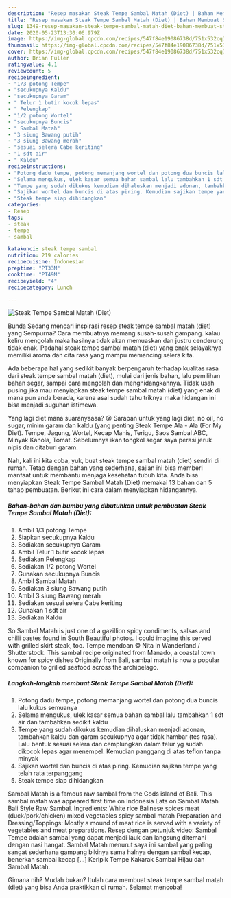 ```yaml
---
description: "Resep masakan Steak Tempe Sambal Matah (Diet) | Bahan Membuat Steak Tempe Sambal Matah (Diet) Yang Bikin Ngiler"
title: "Resep masakan Steak Tempe Sambal Matah (Diet) | Bahan Membuat Steak Tempe Sambal Matah (Diet) Yang Bikin Ngiler"
slug: 1349-resep-masakan-steak-tempe-sambal-matah-diet-bahan-membuat-steak-tempe-sambal-matah-diet-yang-bikin-ngiler
date: 2020-05-23T13:30:06.979Z
image: https://img-global.cpcdn.com/recipes/547f84e19086738d/751x532cq70/steak-tempe-sambal-matah-diet-foto-resep-utama.jpg
thumbnail: https://img-global.cpcdn.com/recipes/547f84e19086738d/751x532cq70/steak-tempe-sambal-matah-diet-foto-resep-utama.jpg
cover: https://img-global.cpcdn.com/recipes/547f84e19086738d/751x532cq70/steak-tempe-sambal-matah-diet-foto-resep-utama.jpg
author: Brian Fuller
ratingvalue: 4.1
reviewcount: 5
recipeingredient:
- "1/3 potong Tempe"
- "secukupnya Kaldu"
- "secukupnya Garam"
- " Telur 1 butir kocok lepas"
- " Pelengkap"
- "1/2 potong Wortel"
- "secukupnya Buncis"
- " Sambal Matah"
- "3 siung Bawang putih"
- "3 siung Bawang merah"
- "sesuai selera Cabe keriting"
- "1 sdt air"
- " Kaldu"
recipeinstructions:
- "Potong dadu tempe, potong memanjang wortel dan potong dua buncis lalu kukus semuanya"
- "Selama mengukus, ulek kasar semua bahan sambal lalu tambahkan 1 sdt air dan tambahkan sedikit kaldu"
- "Tempe yang sudah dikukus kemudian dihaluskan menjadi adonan, tambahkan kaldu dan garam secukupnya agar tidak hambar (tes rasa). Lalu bentuk sesuai selera dan cemplungkan dalam telur yg sudah dikocok lepas agar menempel. Kemudian panggang di atas teflon tanpa minyak"
- "Sajikan wortel dan buncis di atas piring. Kemudian sajikan tempe yang telah rata terpanggang"
- "Steak tempe siap dihidangkan"
categories:
- Resep
tags:
- steak
- tempe
- sambal

katakunci: steak tempe sambal 
nutrition: 219 calories
recipecuisine: Indonesian
preptime: "PT33M"
cooktime: "PT49M"
recipeyield: "4"
recipecategory: Lunch

---
```



![Steak Tempe Sambal Matah (Diet)](https://img-global.cpcdn.com/recipes/547f84e19086738d/751x532cq70/steak-tempe-sambal-matah-diet-foto-resep-utama.jpg)

Bunda Sedang mencari inspirasi resep steak tempe sambal matah (diet) yang Sempurna? Cara membuatnya memang susah-susah gampang. kalau keliru mengolah maka hasilnya tidak akan memuaskan dan justru cenderung tidak enak. Padahal steak tempe sambal matah (diet) yang enak selayaknya memiliki aroma dan cita rasa yang mampu memancing selera kita.

Ada beberapa hal yang sedikit banyak berpengaruh terhadap kualitas rasa dari steak tempe sambal matah (diet), mulai dari jenis bahan, lalu pemilihan bahan segar, sampai cara mengolah dan menghidangkannya. Tidak usah pusing jika mau menyiapkan steak tempe sambal matah (diet) yang enak di mana pun anda berada, karena asal sudah tahu triknya maka hidangan ini bisa menjadi suguhan istimewa.

Yang lagi diet mana suaranyaaaa? 😝 Sarapan untuk yang lagi diet, no oil, no sugar, minim garam dan kaldu (yang penting Steak Tempe Ala - Ala (For My Diet). Tempe, Jagung, Wortel, Kecap Manis, Terigu, Saos Sambal ABC, Minyak Kanola, Tomat. Sebelumnya ikan tongkol segar saya perasi jeruk nipis dan ditaburi garam.


Nah, kali ini kita coba, yuk, buat steak tempe sambal matah (diet) sendiri di rumah. Tetap dengan bahan yang sederhana, sajian ini bisa memberi manfaat untuk membantu menjaga kesehatan tubuh kita. Anda bisa menyiapkan Steak Tempe Sambal Matah (Diet) memakai 13 bahan dan 5 tahap pembuatan. Berikut ini cara dalam menyiapkan hidangannya.

<!--inarticleads1-->

##### Bahan-bahan dan bumbu yang dibutuhkan untuk pembuatan Steak Tempe Sambal Matah (Diet):

1. Ambil 1/3 potong Tempe
1. Siapkan secukupnya Kaldu
1. Sediakan secukupnya Garam
1. Ambil  Telur 1 butir kocok lepas
1. Sediakan  Pelengkap
1. Sediakan 1/2 potong Wortel
1. Gunakan secukupnya Buncis
1. Ambil  Sambal Matah
1. Sediakan 3 siung Bawang putih
1. Ambil 3 siung Bawang merah
1. Sediakan sesuai selera Cabe keriting
1. Gunakan 1 sdt air
1. Sediakan  Kaldu


So Sambal Matah is just one of a gazillion spicy condiments, salsas and chilli pastes found in South Beautiful photos. I could imagine this served with grilled skirt steak, too. Tempe mendoan © Nita In Wanderland / Shutterstock. This sambal recipe originated from Manado, a coastal town known for spicy dishes Originally from Bali, sambal matah is now a popular companion to grilled seafood across the archipelago. 

<!--inarticleads2-->

##### Langkah-langkah membuat Steak Tempe Sambal Matah (Diet):

1. Potong dadu tempe, potong memanjang wortel dan potong dua buncis lalu kukus semuanya
1. Selama mengukus, ulek kasar semua bahan sambal lalu tambahkan 1 sdt air dan tambahkan sedikit kaldu
1. Tempe yang sudah dikukus kemudian dihaluskan menjadi adonan, tambahkan kaldu dan garam secukupnya agar tidak hambar (tes rasa). Lalu bentuk sesuai selera dan cemplungkan dalam telur yg sudah dikocok lepas agar menempel. Kemudian panggang di atas teflon tanpa minyak
1. Sajikan wortel dan buncis di atas piring. Kemudian sajikan tempe yang telah rata terpanggang
1. Steak tempe siap dihidangkan


Sambal Matah is a famous raw sambal from the Gods island of Bali. This sambal matah was appeared first time on Indonesia Eats on Sambal Matah Bali Style Raw Sambal. Ingredients: White rice Balinese spices meat (duck/pork/chicken) mixed vegetables spicy sambal matah Preparation and Dressing/Toppings: Mostly a mound of meat rice is served with a variety of vegetables and meat preparations. Resep dengan petunjuk video: Sambal Tempe adalah sambal yang dapat menjadi lauk dan langsung ditemani dengan nasi hangat. Sambal Matah menurut saya ini sambal yang paling sangat sederhana gampang bikinya sama halnya dengan sambal kecap, benerkan sambal kecap […] Keripik Tempe Kakarak Sambal Hijau dan Sambal Matah. 

Gimana nih? Mudah bukan? Itulah cara membuat steak tempe sambal matah (diet) yang bisa Anda praktikkan di rumah. Selamat mencoba!
